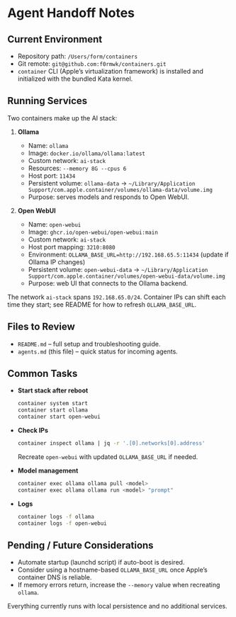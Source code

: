 # Agent Handoff Notes

## Current Environment

- Repository path: `/Users/form/containers`
- Git remote: `git@github.com:f0rmwk/containers.git`
- `container` CLI (Apple’s virtualization framework) is installed and initialized with the bundled Kata kernel.

## Running Services

Two containers make up the AI stack:

1. **Ollama**
   - Name: `ollama`
   - Image: `docker.io/ollama/ollama:latest`
   - Custom network: `ai-stack`
   - Resources: `--memory 8G --cpus 6`
   - Host port: `11434`
   - Persistent volume: `ollama-data` → `~/Library/Application Support/com.apple.container/volumes/ollama-data/volume.img`
   - Purpose: serves models and responds to Open WebUI.

2. **Open WebUI**
   - Name: `open-webui`
   - Image: `ghcr.io/open-webui/open-webui:main`
   - Custom network: `ai-stack`
   - Host port mapping: `3210:8080`
   - Environment: `OLLAMA_BASE_URL=http://192.168.65.5:11434` (update if Ollama IP changes)
   - Persistent volume: `open-webui-data` → `~/Library/Application Support/com.apple.container/volumes/open-webui-data/volume.img`
   - Purpose: web UI that connects to the Ollama backend.

The network `ai-stack` spans `192.168.65.0/24`. Container IPs can shift each time they start; see README for how to refresh `OLLAMA_BASE_URL`.

## Files to Review

- `README.md` – full setup and troubleshooting guide.
- `agents.md` (this file) – quick status for incoming agents.

## Common Tasks

- **Start stack after reboot**
  ```bash
  container system start
  container start ollama
  container start open-webui
  ```

- **Check IPs**
  ```bash
  container inspect ollama | jq -r '.[0].networks[0].address'
  ```
  Recreate `open-webui` with updated `OLLAMA_BASE_URL` if needed.

- **Model management**
  ```bash
  container exec ollama ollama pull <model>
  container exec ollama ollama run <model> "prompt"
  ```

- **Logs**
  ```bash
  container logs -f ollama
  container logs -f open-webui
  ```

## Pending / Future Considerations

- Automate startup (launchd script) if auto-boot is desired.
- Consider using a hostname-based `OLLAMA_BASE_URL` once Apple’s container DNS is reliable.
- If memory errors return, increase the `--memory` value when recreating `ollama`.

Everything currently runs with local persistence and no additional services.
